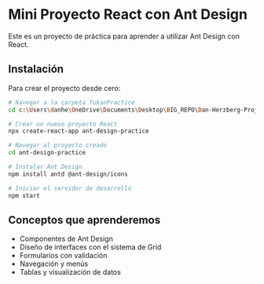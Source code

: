 # Mini Proyecto React con Ant Design

Este es un proyecto de práctica para aprender a utilizar Ant Design con React.

## Instalación

Para crear el proyecto desde cero:

```bash
# Navegar a la carpeta TukanPractice
cd c:\Users\danhe\OneDrive\Documents\Desktop\BIG_REPO\Dan-Herzberg-Projects\React-Practice\TukanPractice

# Crear un nuevo proyecto React
npx create-react-app ant-design-practice

# Navegar al proyecto creado
cd ant-design-practice

# Instalar Ant Design
npm install antd @ant-design/icons

# Iniciar el servidor de desarrollo
npm start
```

## Conceptos que aprenderemos
- Componentes de Ant Design
- Diseño de interfaces con el sistema de Grid
- Formularios con validación
- Navegación y menús
- Tablas y visualización de datos
